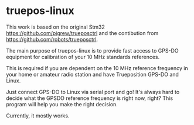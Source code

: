 # truepos-linux

This work is based on the original Stm32 https://github.com/pigrew/trueposctrl
and the contibution from https://github.com/robots/trueposctrl.

The main purpose of truepos-linux is to provide fast access to GPS-DO equipment for calibration of your 10 MHz standards references. 

This is required if you are dependent on the 10 MHz reference frequency in your home or amateur radio station and
have Trueposition GPS-DO and Linux.

Just connect GPS-DO to Linux via serial port and go! It's always hard to decide what the GPSDO reference frequency
is right now, right? This program will help you make the right decision.

Currently, it mostly works.

